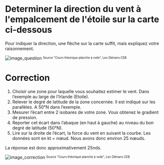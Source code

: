 ﻿# Determiner la direction du vent à l'empalcement de l'étoile sur la carte ci-dessous
Pour indiquer la direction, une flèche sur la carte suffit, mais expliquez votre raisonnement.

![image_question](./images/carte_vierge_calcul_vitesse.png)
<sup><sub>Source "Cours théorique planche à voile", Les Glénans CEB </sub></sup>

# Correction

1.	Choisir une zone pour laquelle vous souhaitez estimer le vent. Dans l’exemple au large de l’Irlande (Etoile).
2.	Relever le degré de latitude de la zone concernée. Il est indiqué sur les parallèles. A 50°N dans l’exemple. 
3.	Mesurer l’écart entre 2 isobares de votre zone. Vous obtenez le gradient de pression. 
4.	Reporter cet écart dans l’abaque (en haut à gauche) au niveau du bon degré de latitude (50°N).
5.	Lire sur la droite de l’écart, la force du vent en suivant la courbe. Les données sont en kt = nœud. Nous avons donc environ 25 nœuds.

La réponse est donc approximativement 25nds.

![image_correction](./images/direction_du_vent.png)
<sup><sub>Source "Cours théorique planche à voile", Les Glénans CEB </sub></sup>
